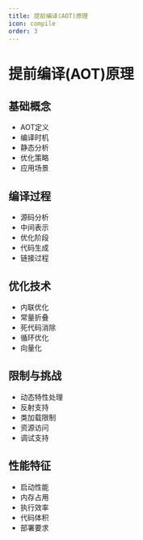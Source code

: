 ```yaml
---
title: 提前编译(AOT)原理
icon: compile
order: 3
---
```


# 提前编译(AOT)原理

## 基础概念
- AOT定义
- 编译时机
- 静态分析
- 优化策略
- 应用场景

## 编译过程
- 源码分析
- 中间表示
- 优化阶段
- 代码生成
- 链接过程

## 优化技术
- 内联优化
- 常量折叠
- 死代码消除
- 循环优化
- 向量化

## 限制与挑战
- 动态特性处理
- 反射支持
- 类加载限制
- 资源访问
- 调试支持

## 性能特征
- 启动性能
- 内存占用
- 执行效率
- 代码体积
- 部署要求
